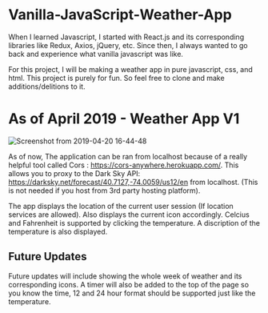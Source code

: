 # Vanilla-JavaScript-Weather-App
When I learned Javascript, I started with React.js and its corresponding libraries like Redux, Axios, jQuery, etc.
Since then, I always wanted to go back and experience what vanilla javascript was like.

For this project, I will be making a weather app in pure javascript, css, and html. This project is purely for fun.
So feel free to clone and make additions/delitions to it.

# As of April 2019 - Weather App V1

![Screenshot from 2019-04-20 16-44-48](https://user-images.githubusercontent.com/28422206/56463585-19be8b80-638c-11e9-8878-78492e7dd55b.png)

As of now, The application can be ran from localhost because of a really helpful tool called Cors : https://cors-anywhere.herokuapp.com/.
This allows you to proxy to the Dark Sky API: https://darksky.net/forecast/40.7127,-74.0059/us12/en from localhost. (This is not needed if you 
host from 3rd party hosting platform).

The app displays the location of the current user session (If location services are allowed). Also displays the current icon accordingly.
Celcius and Fahrenheit is supported by clicking the temperature. A discription of the temperature is also displayed.

## Future Updates

Future updates will include showing the whole week of weather and its corresponding icons.
A timer will also be added to the top of the page so you know the time, 12 and 24 hour format should be supported just like the temperature.
